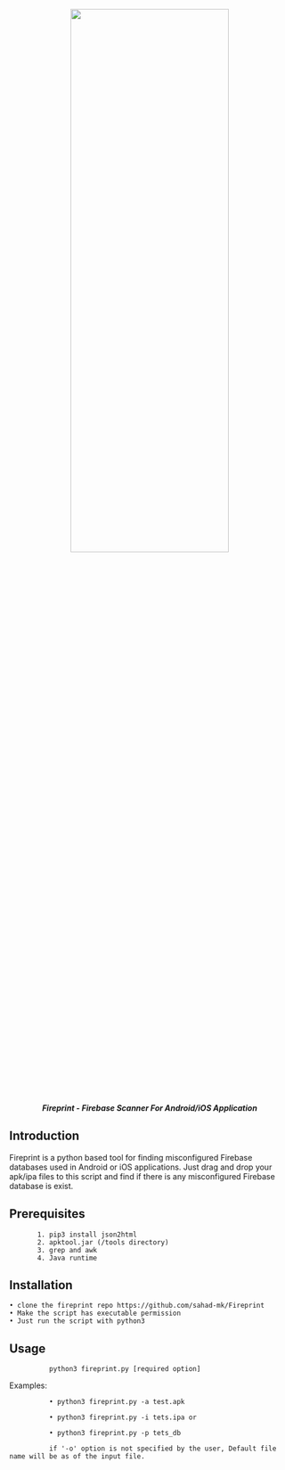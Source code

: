 <p align="center"> <img src="https://github.com/sahad-mk/Fireprint/blob/master/screenshots/fireprint_banner.png" height="50%" width="75%"></p>
<p align="center"><b><i> Fireprint - Firebase Scanner For Android/iOS Application </i> </b> </p>

## Introduction
Fireprint is a python based tool for finding misconfigured Firebase databases used in Android or iOS applications. Just drag and drop your apk/ipa files to this script and find if there is any misconfigured Firebase database is exist.

## Prerequisites
           1. pip3 install json2html
           2. apktool.jar (/tools directory)
           3. grep and awk
           4. Java runtime
           
## Installation
    • clone the fireprint repo https://github.com/sahad-mk/Fireprint
    • Make the script has executable permission
    • Just run the script with python3
  
## Usage
              python3 fireprint.py [required option] 
 
   Examples:
                                                                                                                                             
              • python3 fireprint.py -a test.apk 
              
              • python3 fireprint.py -i tets.ipa or
                                                         
              • python3 fireprint.py -p tets_db 
                                                         
              if '-o' option is not specified by the user, Default file name will be as of the input file.

         
